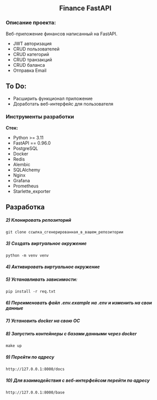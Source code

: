 <h2 align="center">Finance FastAPI</h2>


### Описание проекта:
Веб-приложение финансов написанный на FastAPI.
- JWT авторизация
- CRUD пользователей
- CRUD категорий
- CRUD транзакций
- CRUD баланса
- Отправка Email

## To Do:
- Расширить функционал приложение
- Доработать веб-интерфейс для пользователя

### Инструменты разработки

**Стек:**
- Python >= 3.11
- FastAPI == 0.96.0
- PostgreSQL
- Docker
- Redis
- Alembic
- SQLAlchemy
- Nginx
- Grafana
- Prometheus
- Starlette_exporter

## Разработка

##### 2) Клонировать репозиторий

    git clone ссылка_сгенерированная_в_вашем_репозитории

##### 3) Создать виртуальное окружение

    python -m venv venv

##### 4) Активировать виртуальное окружение


##### 5) Устанавливать зависимости:

    pip install -r req.txt

##### 6) Переименовать файл .env.example на .env и изменить на свои данные

##### 7) Установить docker на свою ОС

##### 8) Запустить контейнеры с базами данными через docker

    make up

##### 9) Перейти по адресу

    http://127.0.0.1:8000/docs


##### 10) Для взаимодействия с веб-интерфейсом перейти по адресу

    http://127.0.0.1:8000/base



